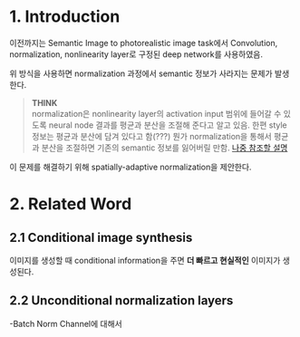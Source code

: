 # 1. Introduction
이전까지는 Semantic Image to photorealistic image task에서 Convolution, normalization, nonlinearity layer로 구정된 deep network를 사용하였음.

위 방식을 사용하면 normalization 과정에서 semantic 정보가 사라지는 문제가 발생한다.

> **THINK**  
> normalization은 nonlinearity layer의 activation input 범위에 들어갈 수 있도록 neural node 결과를 평균과 분산을 조절해 준다고 알고 있음.
> 한편 style 정보는 평균과 분산에 담겨 있다고 함(???)
> 뭔가 normalization을 통해서 평균과 분산을 조절하면 기존의 semantic 정보를 잃어버릴 만함.
> [나중 참조할 설명](https://re-chill.tistory.com/entry/I2I-CondNorm)

이 문제를 해결하기 위해 spatially-adaptive normalization을 제안한다.

# 2. Related Word
## 2.1 Conditional image synthesis
이미지를 생성할 때 conditional information을 주면 **더 빠르고 현실적인** 이미지가 생성된다.

## 2.2 Unconditional normalization layers
-Batch Norm
Channel에 대해서 